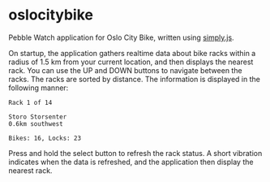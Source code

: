 # oslocitybike
Pebble Watch application for Oslo City Bike, written using [simply.js](http://simplyjs.io/).

On startup, the application gathers realtime data about bike racks within a radius of 1.5 km from your current location, and then displays the nearest rack.  You can use the UP and DOWN buttons to navigate between the racks.  The racks are sorted by distance.  The information is displayed in the following manner:

```
Rack 1 of 14

Storo Storsenter
0.6km southwest

Bikes: 16, Locks: 23
```

Press and hold the select button to refresh the rack status.  A short vibration indicates when the data is refreshed, and the application then display the nearest rack.
